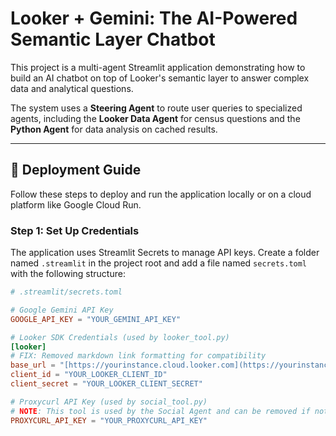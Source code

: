# Looker + Gemini: The AI-Powered Semantic Layer Chatbot

This project is a multi-agent Streamlit application demonstrating how to build an AI chatbot on top of Looker's semantic layer to answer complex data and analytical questions.

The system uses a **Steering Agent** to route user queries to specialized agents, including the **Looker Data Agent** for census questions and the **Python Agent** for data analysis on cached results.

***

## 🚀 Deployment Guide

Follow these steps to deploy and run the application locally or on a cloud platform like Google Cloud Run.

### Step 1: Set Up Credentials

The application uses Streamlit Secrets to manage API keys. Create a folder named `.streamlit` in the project root and add a file named `secrets.toml` with the following structure:

```toml
# .streamlit/secrets.toml

# Google Gemini API Key
GOOGLE_API_KEY = "YOUR_GEMINI_API_KEY"

# Looker SDK Credentials (used by looker_tool.py)
[looker]
# FIX: Removed markdown link formatting for compatibility
base_url = "[https://yourinstance.cloud.looker.com](https://yourinstance.cloud.looker.com)" # e.g. "[https://mycompany.cloud.looker.com:19999](https://mycompany.cloud.looker.com:19999)"
client_id = "YOUR_LOOKER_CLIENT_ID"
client_secret = "YOUR_LOOKER_CLIENT_SECRET"

# Proxycurl API Key (used by social_tool.py)
# NOTE: This tool is used by the Social Agent and can be removed if not needed.
PROXYCURL_API_KEY = "YOUR_PROXYCURL_API_KEY"
